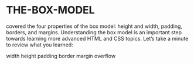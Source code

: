 # THE-BOX-MODEL
covered the four properties of the box model: height and width, padding, borders, and margins. Understanding the box model is an important step towards learning more advanced HTML and CSS topics. Let’s take a minute to review what you learned:

width
height
padding
border
margin
overflow